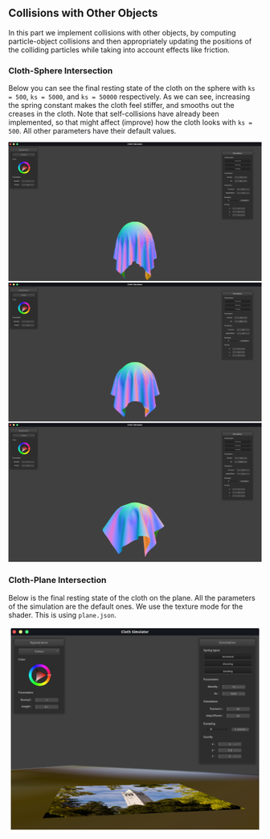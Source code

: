 ## Collisions with Other Objects

In this part we implement collisions with other objects, by computing
particle-object collisions and then appropriately updating the
positions of the colliding particles while taking into account effects
like friction.

### Cloth-Sphere Intersection

Below you can see the final resting state of the cloth on the sphere
with `ks = 500`, `ks = 5000`, and `ks = 50000` respectively. As we can
see, increasing the spring constant makes the cloth feel stiffer, and
smooths out the creases in the cloth. Note that self-collisions have
already been implemented, so that might affect (improve) how the cloth
looks with `ks = 500`. All other parameters have their default values.

![sphere ks 500](assets/img/p4_3_sphere_ks_500.png)
![sphere ks 5000](assets/img/p4_3_sphere_ks_5000.png)
![sphere ks 50000](assets/img/p4_3_sphere_ks_50000.png)

### Cloth-Plane Intersection

Below is the final resting state of the cloth on the plane. All the
parameters of the simulation are the default ones. We use the texture
mode for the shader. This is using `plane.json`.

![cloth resting on the plane](assets/img/p4_3_plane.png)
